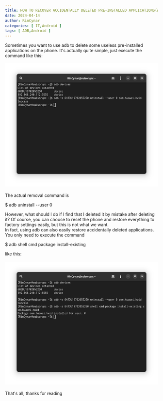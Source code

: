 ```yaml
---
title: HOW TO RECOVER ACCIDENTALLY DELETED PRE-INSTALLED APPLICATIONS(ADB)
date: 2024-04-14
author: RinCynar
categories: [ IT,Android ]
tags: [ ADB,Android ]
---
```


Sometimes you want to use adb to delete some useless pre-installed applications on the phone. It's actually quite
simple, just execute the command like this:<br>
<br>
<img src="/assets/img/image/image@20240414h2rssdba00.png" alt="Examp1e" /> <br>
<br>
The actual removal command is

$ adb uninstall --user 0 <name of package>

However, what should I do if I find that I deleted it by mistake after deleting it? Of course, you can choose to reset
the phone and restore everything to factory settings easily, but this is not what we want.<br>
In fact, using adb can also easily restore accidentally deleted applications. You only need to execute the command

$ adb shell cmd package install-existing <name of package>

like this: <br>
<br>
<img src="/assets/img/image/image@20240414h2rssdba01.png" alt="Example" /> <br>
<br>
That's all, thanks for reading